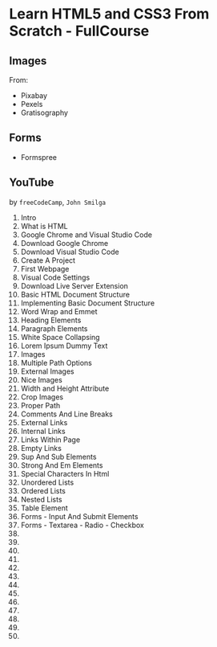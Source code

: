 # Learn HTML5 and CSS3 From Scratch - FullCourse

## Images

From:
* Pixabay
* Pexels
* Gratisography

## Forms

* Formspree

## YouTube

by `freeCodeCamp`, `John Smilga`

1. Intro
2. What is HTML
3. Google Chrome and Visual Studio Code
4. Download Google Chrome
5. Download Visual Studio Code
6. Create A Project
7. First Webpage
8. Visual Code Settings
9. Download Live Server Extension
10. Basic HTML Document Structure
11. Implementing Basic Document Structure
12. Word Wrap and Emmet
13. Heading Elements
14. Paragraph Elements
15. White Space Collapsing
16. Lorem Ipsum Dummy Text
17. Images
18. Multiple Path Options
19. External Images
20. Nice Images
21. Width and Height Attribute
22. Crop Images
23. Proper Path
24. Comments And Line Breaks
25. External Links
26. Internal Links
27. Links Within Page
28. Empty Links
29. Sup And Sub Elements
30. Strong And Em Elements
31. Special Characters In Html
32. Unordered Lists
33. Ordered Lists
34. Nested Lists
35. Table Element
36. Forms - Input And Submit Elements
37. Forms - Textarea - Radio - Checkbox
38.
39.
40.
41.
42.
43.
44.
45.
46.
47.
48.
49.
50.
